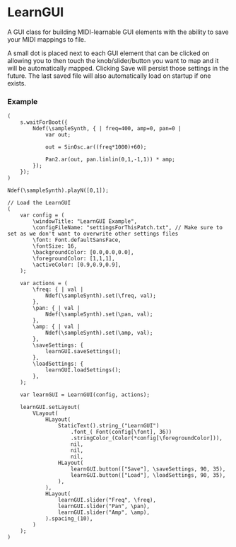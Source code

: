 # LearnGUI

A GUI class for building MIDI-learnable GUI elements with the ability to save your MIDI mappings to file.

A small dot is placed next to each GUI element that can be clicked on allowing you to then touch the knob/slider/button you want to map and it will be automatically mapped.
Clicking Save will persist those settings in the future. The last saved file will also automatically load on startup if one exists.

### Example
```
(
    s.waitForBoot({
        Ndef(\sampleSynth, { | freq=400, amp=0, pan=0 |
            var out;

            out = SinOsc.ar((freq*1000)+60);

            Pan2.ar(out, pan.linlin(0,1,-1,1)) * amp;
        });
    });
)

Ndef(\sampleSynth).playN([0,1]);

// Load the LearnGUI
(
    var config = (
        \windowTitle: "LearnGUI Example",
        \configFileName: "settingsForThisPatch.txt", // Make sure to set as we don't want to overwrite other settings files
        \font: Font.defaultSansFace,
        \fontSize: 16,
        \backgroundColor: [0.0,0.0,0.0],
        \foregroundColor: [1,1,1],
        \activeColor: [0.9,0.9,0.9],
    );

    var actions = (
        \freq: { | val |
            Ndef(\sampleSynth).set(\freq, val);
        },
        \pan: { | val |
            Ndef(\sampleSynth).set(\pan, val);
        },
        \amp: { | val |
            Ndef(\sampleSynth).set(\amp, val);
        },
        \saveSettings: {
            learnGUI.saveSettings();
        },
        \loadSettings: {
            learnGUI.loadSettings();
        },
    );

    var learnGUI = LearnGUI(config, actions);

    learnGUI.setLayout(
        VLayout(
            HLayout(
                StaticText().string_("LearnGUI")
                    .font_( Font(config[\font], 36))
                    .stringColor_(Color(*config[\foregroundColor])),
                    nil,
                    nil,
                    nil,
                HLayout(
                    learnGUI.button(["Save"], \saveSettings, 90, 35),
                    learnGUI.button(["Load"], \loadSettings, 90, 35),
                ),
            ),
            HLayout(
                learnGUI.slider("Freq", \freq),
                learnGUI.slider("Pan", \pan),
                learnGUI.slider("Amp", \amp),
            ).spacing_(10),
        )
    );
)
```
